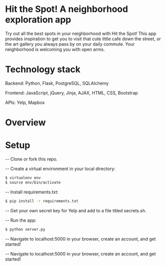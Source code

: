 # Hit the Spot! A neighborhood exploration app




Try out all the best spots in your neighborhood with Hit the Spot! This app provides inspiration to get you to visit that cute little cafe down the street, or the art gallery you always pass by on your daily commute. Your neighborhood is welcoming you with open arms.

# Technology stack

Backend: Python, Flask, PostgreSQL, SQLAlchemy

Frontend: JavaScript, jQuery, Jinja, AJAX, HTML, CSS, Bootstrap

APIs: Yelp, Mapbox

# Overview


# Setup

-- Clone or fork this repo.

-- Create a virtual environment in your local directory:

```sh
$ virtualenv env
$ source env/bin/activate
```
-- Install requirements.txt:

```sh
$ pip install -r requirements.txt
```

-- Get your own secret key for Yelp and add to a file titled secrets.sh.


-- Run the app:

```sh
$ python server.py
```

-- Navigate to localhost:5000 in your browser, create an account, and get started!


-- Navigate to localhost:5000 in your browser, create an account, and get started!
